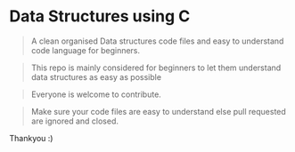 # Data Structures using C

> A clean organised Data structures code files and easy to understand code language for beginners.

> This repo is mainly considered for beginners to let them understand data structures as easy as possible

> Everyone is welcome to contribute.

> Make sure your code files are easy to understand else pull requested are ignored and closed.

Thankyou :)
